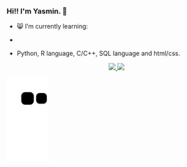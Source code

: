 ### Hi!! I'm Yasmin. 👋

- 😸 I’m currently learning:
- <img loading="lazy" src="https://cdn.jsdelivr.net/gh/devicons/devicon/icons/r/r-original.svg" width="10" height="10"/> <img loading="lazy" src="https://cdn.jsdelivr.net/gh/devicons/devicon/icons/python/python-original.svg" width="10" height="10"/> <img loading="lazy" src="https://cdn.jsdelivr.net/gh/devicons/devicon/icons/cplusplus/cplusplus-original.svg" width="10" height="10"/> <img loading="lazy" src="https://cdn.jsdelivr.net/gh/devicons/devicon/icons/c/c-original.svg" width="10" height="10"/> <img loading="lazy" src="https://cdn.jsdelivr.net/gh/devicons/devicon/icons/sqlite/sqlite-original.svg" width="10" height="10"/>
          
          
-  Python, R language, C/C++, SQL language and html/css.
  
<div align="center">
  <a href="https://github.com/twsyas">
  <img height="180em" src="https://github-readme-stats.vercel.app/api?username=twsyas&show_icons=true&theme=dracula&include_all_commits=true&count_private=true"/>
  <img height="180em" src="https://github-readme-stats.vercel.app/api/top-langs/?username=twsyas&layout=compact&langs_count=7&theme=dracula"/>
</div>

 ![Snake animation](https://github.com/rafaballerini/rafaballerini/blob/output/github-contribution-grid-snake.svg)

</div>






